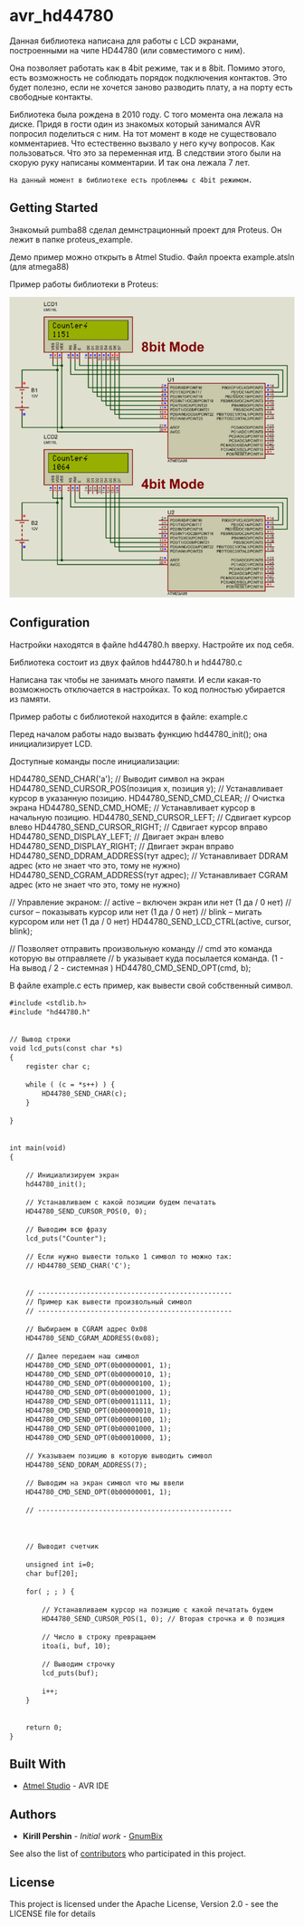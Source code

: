 # avr_hd44780


Данная библиотека написана для работы с LCD экранами, построенными на чипе HD44780 (или совместимого с ним). 

Она позволяет работать как в 4bit режиме, так и в 8bit. Помимо этого, есть возможность не соблюдать порядок
подключения контактов. Это будет полезно, если не хочется заново разводить плату, а на порту
есть свободные контакты.

Библиотека была рождена в 2010 году.  С того момента она лежала на диске. 
Придя в гости один из знакомых который занимался AVR попросил поделиться с ним. 
На тот момент в коде не существовало комментариев. Что естественно вызвало у него кучу вопросов.
Как пользоваться. Что это за переменная итд.
В следствии этого были на скорую руку написаны комментарии.
И так она лежала 7 лет.


```
На данный момент в библиотеке есть проблеммы с 4bit режимом. 
```


## Getting Started

Знакомый pumba88 сделал демнстрационный проект для Proteus. Он лежит в папке proteus_example.

Демо пример можно открыть в Atmel Studio. Файл проекта example.atsln (для atmega88)


Пример работы библиотеки в Proteus:

![Alt text](/proteus_example/ProteusScreen.jpg?raw=true "Demo Project")

## Configuration

Настройки находятся в файле hd44780.h вверху. Настройте их под себя.

Библиотека состоит из двух файлов hd44780.h и hd44780.с

Написана так чтобы не занимать много памяти. И если какая-то возможность отключается в настройках.
То код полностью убирается из памяти.

Пример работы с библиотекой находится в файле:  example.c

Перед началом работы надо вызвать функцию hd44780_init(); она инициализирует LCD.

Доступные команды после инициализации:

HD44780_SEND_CHAR('a');    // Выводит символ на экран
HD44780_SEND_CURSOR_POS(позиция x, позиция y);  // Устанавливает курсор в указанную позицию.
HD44780_SEND_CMD_CLEAR;	// Очистка экрана
HD44780_SEND_CMD_HOME;   // Устанавливает курсор в начальную позицию.
HD44780_SEND_CURSOR_LEFT;    // Сдвигает курсор влево
HD44780_SEND_CURSOR_RIGHT;   // Сдвигает курсор вправо
HD44780_SEND_DISPLAY_LEFT;    // Двигает экран влево
HD44780_SEND_DISPLAY_RIGHT;     // Двигает экран вправо
HD44780_SEND_DDRAM_ADDRESS(тут адрес);  // Устанавливает DDRAM адрес (кто не знает что это, тому не нужно)
HD44780_SEND_CGRAM_ADDRESS(тут адрес);  // Устанавливает CGRAM адрес (кто не знает что это, тому не нужно)


// Управление экраном:
// active – включен экран или нет (1 да / 0 нет)
// cursor – показывать курсор или нет (1 да / 0 нет)
// blink – мигать курсором или нет (1 да / 0 нет)
HD44780_SEND_LCD_CTRL(active, cursor, blink);

// Позволяет отправить произвольную команду 
// cmd это команда которую вы отправляете
// b указывает куда посылается команда.  (1 - На вывод /  2 - системная )
HD44780_CMD_SEND_OPT(cmd, b);


В файле example.c есть пример, как вывести свой собственный символ.

```
#include <stdlib.h>
#include "hd44780.h"


// Вывод строки
void lcd_puts(const char *s)
{
    register char c;

    while ( (c = *s++) ) {
        HD44780_SEND_CHAR(c);
    }

}


int main(void)
{  

	// Инициализируем экран
	hd44780_init();

	// Устанавливаем с какой позиции будем печатать
	HD44780_SEND_CURSOR_POS(0, 0);

	// Выводим всю фразу
	lcd_puts("Counter");

	// Если нужно вывести только 1 символ то можно так:
	// HD44780_SEND_CHAR('C');

	
	// ------------------------------------------------
	// Пример как вывести произвольный символ	
	// ------------------------------------------------

	// Выбираем в CGRAM адрес 0x08
	HD44780_SEND_CGRAM_ADDRESS(0x08);

	// Далее передаем наш символ
	HD44780_CMD_SEND_OPT(0b00000001, 1); 
	HD44780_CMD_SEND_OPT(0b00000010, 1); 
	HD44780_CMD_SEND_OPT(0b00000100, 1); 
	HD44780_CMD_SEND_OPT(0b00001000, 1); 
	HD44780_CMD_SEND_OPT(0b00011111, 1); 
	HD44780_CMD_SEND_OPT(0b00000010, 1); 
	HD44780_CMD_SEND_OPT(0b00000100, 1); 
	HD44780_CMD_SEND_OPT(0b00001000, 1); 
	HD44780_CMD_SEND_OPT(0b00010000, 1); 

	// Указываем позицию в которую выводить символ
	HD44780_SEND_DDRAM_ADDRESS(7);

	// Выводим на экран символ что мы ввели
	HD44780_CMD_SEND_OPT(0b00000001, 1); 

	// ------------------------------------------------
	
	

	// Выводит счетчик
	
	unsigned int i=0;
	char buf[20];

	for( ; ; ) {

		// Устанавливаем курсор на позицию с какой печатать будем
		HD44780_SEND_CURSOR_POS(1, 0); // Вторая строчка и 0 позиция

		// Число в строку превращаем
		itoa(i, buf, 10);
	
		// Выводим строчку
		lcd_puts(buf);

		i++;
	}
	

	return 0;
}

```

## Built With

* [Atmel Studio](http://www.atmel.com/tools/atmelstudio.aspx) - AVR IDE

## Authors

* **Kirill Pershin** - *Initial work* - [GnumBix](https://github.com/GnumBix)

See also the list of [contributors](https://github.com/gnumbix/avr_hd44780/contributors) who participated in this project.

## License

This project is licensed under the Apache License, Version 2.0 - see the LICENSE file for details
